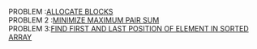 PROBLEM :[ALLOCATE BLOCKS](https://www.interviewbit.com/problems/allocate-books/)<br>
PROBLEM 2 :[MINIMIZE MAXIMUM PAIR SUM](https://leetcode.com/problems/minimize-maximum-pair-sum-in-array/)<br>
PROBLEM 3:[FIND FIRST AND LAST POSITION OF ELEMENT IN SORTED ARRAY](https://leetcode.com/problems/find-first-and-last-position-of-element-in-sorted-array/description/)
